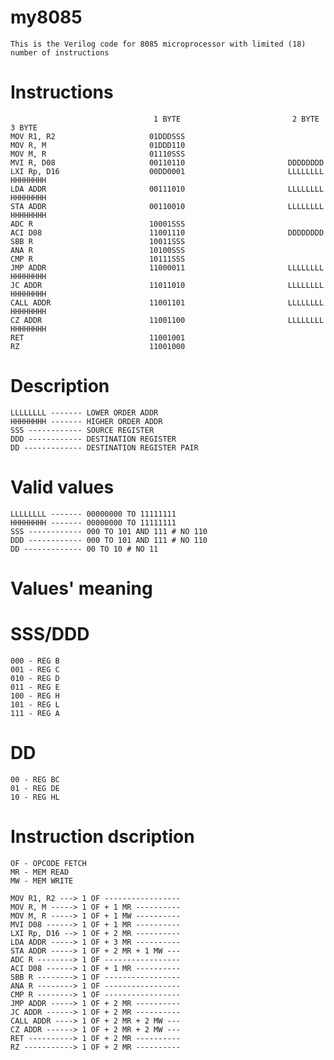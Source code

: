 # my8085

    This is the Verilog code for 8085 microprocessor with limited (18) number of instructions

# Instructions
                                    1 BYTE                         2 BYTE                        3 BYTE
    MOV R1, R2                     01DDDSSS
    MOV R, M                       01DDD110
    MOV M, R                       01110SSS 
    MVI R, D08                     00110110                       DDDDDDDD
    LXI Rp, D16                    00DD0001                       LLLLLLLL                       HHHHHHHH
    LDA ADDR                       00111010                       LLLLLLLL                       HHHHHHHH
    STA ADDR                       00110010                       LLLLLLLL                       HHHHHHHH
    ADC R                          10001SSS
    ACI D08                        11001110                       DDDDDDDD
    SBB R                          10011SSS
    ANA R                          10100SSS                       
    CMP R                          10111SSS
    JMP ADDR                       11000011                       LLLLLLLL                       HHHHHHHH
    JC ADDR                        11011010                       LLLLLLLL                       HHHHHHHH
    CALL ADDR                      11001101                       LLLLLLLL                       HHHHHHHH
    CZ ADDR                        11001100                       LLLLLLLL                       HHHHHHHH
    RET                            11001001
    RZ                             11001000


# Description

    LLLLLLLL ------- LOWER ORDER ADDR
    HHHHHHHH ------- HIGHER ORDER ADDR
    SSS ------------ SOURCE REGISTER
    DDD ------------ DESTINATION REGISTER
    DD ------------- DESTINATION REGISTER PAIR

# Valid values

    LLLLLLLL ------- 00000000 TO 11111111
    HHHHHHHH ------- 00000000 TO 11111111
    SSS ------------ 000 TO 101 AND 111 # NO 110
    DDD ------------ 000 TO 101 AND 111 # NO 110
    DD ------------- 00 TO 10 # NO 11


# Values' meaning

  # SSS/DDD
    000 - REG B
    001 - REG C
    010 - REG D
    011 - REG E
    100 - REG H
    101 - REG L
    111 - REG A
    
  # DD
    00 - REG BC
    01 - REG DE
    10 - REG HL
    
    
# Instruction dscription

    OF - OPCODE FETCH
    MR - MEM READ
    MW - MEM WRITE

    MOV R1, R2 ---> 1 OF -----------------
    MOV R, M -----> 1 OF + 1 MR ----------
    MOV M, R -----> 1 OF + 1 MW ----------
    MVI D08 ------> 1 OF + 1 MR ----------
    LXI Rp, D16 --> 1 OF + 2 MR ----------
    LDA ADDR -----> 1 OF + 3 MR ----------
    STA ADDR -----> 1 OF + 2 MR + 1 MW ---
    ADC R --------> 1 OF -----------------
    ACI D08 ------> 1 OF + 1 MR ----------
    SBB R --------> 1 OF -----------------
    ANA R --------> 1 OF -----------------                       
    CMP R --------> 1 OF -----------------
    JMP ADDR -----> 1 OF + 2 MR ----------
    JC ADDR ------> 1 OF + 2 MR ----------
    CALL ADDR ----> 1 OF + 2 MR + 2 MW ---
    CZ ADDR ------> 1 OF + 2 MR + 2 MW ---
    RET ----------> 1 OF + 2 MR ----------
    RZ -----------> 1 OF + 2 MR ----------
